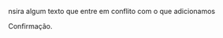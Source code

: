 nsira algum texto que entre em conflito com o que adicionamos























































Confirmação.
